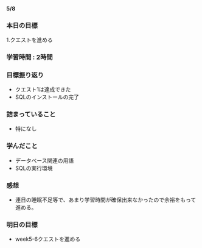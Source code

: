 
#### 5/8
### 本日の目標
1.クエストを進める
### 学習時間 : 2時間
### 目標振り返り
- クエスト1は達成できた
- SQLのインストールの完了  
### 詰まっていること
- 特になし
### 学んだこと
- データベース関連の用語
- SQLの実行環境
### 感想
- 連日の睡眠不足等で、あまり学習時間が確保出来なかったので余裕をもって進める。
### 明日の目標
- week5-6クエストを進める
